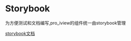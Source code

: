 # Storybook

为方便测试和文档编写,pro_iview的组件统一由storybook管理

[storybook文档](https://app-1251575231.cos.ap-shanghai.myqcloud.com/tiangong/storybook-static/index.html)